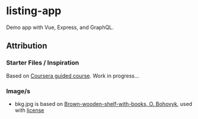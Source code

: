# listing-app
Demo app with Vue, Express, and GraphQL.


## Attribution

### Starter Files / Inspiration
Based on [Coursera guided course](https://www.coursera.org/learn/university-index-vuejs/ungradedLti/BDxG6/write-a-university-index-web-app-with-vuejs). Work in progress...

### Image/s 
- bkg.jpg is based on [Brown-wooden-shelf-with-books, O. Bohovyk](https://www.pexels.com/photo/brown-wooden-shelf-with-books-3646172/), used with [license](https://www.pexels.com/license/)
